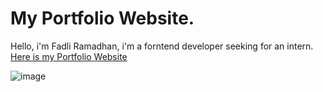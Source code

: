 # My Portfolio Website.
Hello, i'm Fadli Ramadhan, i'm a forntend developer seeking for an intern.
[Here is my Portfolio Website]([https://link-url-here.org](https://portfolio-websites-eight.vercel.app/)https://portfolio-websites-eight.vercel.app/)


![image](https://github.com/FadliNur31/Portfolio-Websites/assets/133163475/ca589c5f-54eb-44a7-92a6-9d209338584c)

